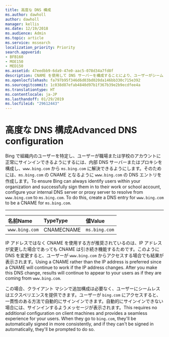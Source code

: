 ```yaml
---
title: 高度な DNS 構成
ms.author: dawholl
author: dawholl
manager: kellis
ms.date: 12/19/2018
ms.audience: Admin
ms.topic: article
ms.service: mssearch
localization_priority: Priority
search.appverid:
- BFB160
- MOE150
- MED150
ms.assetid: 47eedbb9-6da9-47e0-aac5-078d34a7fd8f
description: CNAME を使用して DNS サーバーを構成することにより、ユーザーがシームレスなサインイン エクスペリエンスを利用できるようにします
ms.openlocfilehash: fa797b95f346d6d03bd020da146bb330c715e392
ms.sourcegitcommit: 1c038d87efab4840d97b1f367b39e2b9ecdfee4a
ms.translationtype: HT
ms.contentlocale: ja-JP
ms.lasthandoff: 01/29/2019
ms.locfileid: "29612443"
---
```

# <a name="advanced-dns-configuration"></a><span data-ttu-id="b1c70-103">高度な DNS 構成</span><span class="sxs-lookup"><span data-stu-id="b1c70-103">Advanced DNS configuration</span></span>

<span data-ttu-id="b1c70-p101">Bing で組織内のユーザーを特定し、ユーザーが職場または学校のアカウントに正常にサインインできるようにするには、内部 DNS サーバーまたはプロキシを構成し、`www.bing.com` から `ms.bing.com` に解決できるようにします。そのためには、`ms.bing.com` の CNAME となるように `www.bing.com` の DNS エントリを作成します。</span><span class="sxs-lookup"><span data-stu-id="b1c70-p101">To ensure Bing can always identify users within your organization and successfully sign them in to their work or school account, configure your internal DNS server or proxy server to resolve from `www.bing.com` to `ms.bing.com`. To do this, create a DNS entry for `www.bing.com` to be a CNAME for `ms.bing.com`.</span></span>
  
****

|<span data-ttu-id="b1c70-106">**名前**</span><span class="sxs-lookup"><span data-stu-id="b1c70-106">**Name**</span></span>|<span data-ttu-id="b1c70-107">**Type**</span><span class="sxs-lookup"><span data-stu-id="b1c70-107">**Type**</span></span>|<span data-ttu-id="b1c70-108">**値**</span><span class="sxs-lookup"><span data-stu-id="b1c70-108">**Value**</span></span>|
|:-----|:-----|:-----|
|`www.bing.com`  <br/> |<span data-ttu-id="b1c70-109">CNAME</span><span class="sxs-lookup"><span data-stu-id="b1c70-109">CNAME</span></span>  <br/> |`ms.bing.com`  <br/> |
   
<span data-ttu-id="b1c70-p102">IP アドレスではなく CNAME を使用する方が推奨されているのは、IP アドレスが変更した場合であっても CNAME は引き続き機能するためです。このように DNS を変更すると、ユーザーが `www.bing.com` からアクセスする場合でも結果が表示されます。</span><span class="sxs-lookup"><span data-stu-id="b1c70-p102">Using a CNAME rather than the IP address is preferred since a CNAME will continue to work if the IP address changes. After you make this DNS change, results will continue to appear to your users as if they are coming from `www.bing.com`.</span></span> 
  
<span data-ttu-id="b1c70-p103">この場合、クライアント マシンで追加構成は必要なく、ユーザーにシームレスはエクスペリエンスを提供できます。ユーザーが `bing.com` にアクセスすると、一貫性のある方法で自動的にサインインできます。自動的にサインインできない場合には、サインインするようメッセージが表示されます。</span><span class="sxs-lookup"><span data-stu-id="b1c70-p103">This requires no additional configuration on client machines and provides a seamless experience for your users. When they go to `bing.com`, they'll be automatically signed in more consistently, and if they can't be signed in automatically, they'll be prompted to do so.</span></span>
